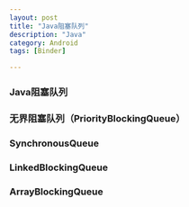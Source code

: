 ```yaml
---
layout: post
title: "Java阻塞队列"
description: "Java"
category: Android
tags: [Binder]

---
```


### Java阻塞队列

### 无界阻塞队列（PriorityBlockingQueue）

### SynchronousQueue

### LinkedBlockingQueue

### ArrayBlockingQueue